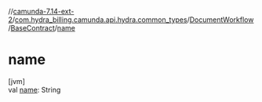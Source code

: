 //[camunda-7.14-ext-2](../../../../index.md)/[com.hydra_billing.camunda.api.hydra.common_types](../../index.md)/[DocumentWorkflow](../index.md)/[BaseContract](index.md)/[name](name.md)

# name

[jvm]\
val [name](name.md): String
